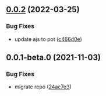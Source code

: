 ## [0.0.2](https://github.com/potjs/pot/compare/http@0.0.1-beta.0...http@0.0.2) (2022-03-25)


### Bug Fixes

* update ajs to pot ([c466d0e](https://github.com/potjs/pot/commit/c466d0e4124943e7d17037f09ae8b99cdaa932a2))



## 0.0.1-beta.0 (2021-11-03)


### Bug Fixes

* migrate repo ([24ac7e3](https://github.com/potjs/pot/commit/24ac7e381c1c8f04548f1e92d46a08b3b38bb307))



